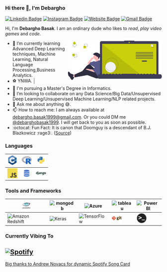### Hi there 👋, I'm Debargho

<!--
**Debargho99/Debargho99** is a ✨ _special_ ✨ repository because its `README.md` (this file) appears on your GitHub profile.

Here are some ideas to get you started:

- 🔭 I’m currently working on ...
- 🌱 I’m currently learning ...
- 👯 I’m looking to collaborate on ...
- 🤔 I’m looking for help with ...
- 💬 Ask me about ...
- 📫 How to reach me: ...
- 😄 Pronouns: ...
- ⚡ Fun fact: ...
-->


[![Linkedin Badge](https://img.shields.io/badge/-Debargho_Basak-2867b2?style=flat&logo=Linkedin&logoColor=white&link=https://www.linkedin.com/in/debargho-basak-477b43150/)](https://www.linkedin.com/in/debargho-basak-477b43150/)
[![Instagram Badge](https://img.shields.io/badge/-debarghobasak1999-8A2BE2?style=flat&logo=Instagram&logoColor=white&link=https://www.instagram.com/debarghobasak1999/)](https://www.instagram.com/debarghobasak1999/)
[![Website Badge](https://img.shields.io/badge/-debargho99.io-ff7139?style=flat&logo=Firefox-Browser&logoColor=white&link=https://debargho99.github.io/)](https://debargho99.github.io/)
[![Gmail Badge](https://img.shields.io/badge/-debarghobasak1999-D14836?style=flat&logo=gmail&logoColor=white&link=mailto:debargho.basak1999@gmail.com)](mailto:debargho.basak1999@gmail.com)

<!-- [![Medium Badge](https://img.shields.io/badge/-debargho__basak-12100E?style=flat&logo=medium&logoColor=white&link=)]() -->

Hi, I'm **Debargho Basak**. I  am an ordinary dude who likes to _read_, _play video games_ and _code_.

<a href='https://undraw.co/'> 
    <img align='right' alt='programmer' width=60% src='./undraw_code_thinking_1jeh (2).svg'/>
</a>

- 🌱 I’m currently learning Advanced Deep Learning techniques, Machine Learning, Natural Language Processing,Business Analytics.
- :soccer: YNWA. <img src="https://media.giphy.com/media/W01pzXli5X0OQmkQcN/giphy.gif" width="10%" height="5%" align = 'center'/>
- 💼 I'm pursuing a Master's Degree in Informatics.
- 👯 I’m looking to collaborate on any Data Science/Big Data/Unsupervised Deep Learning/Unsupervised Machine Learning/NLP related projects.
- 💬 Ask me about anything :sweat_smile:.
- 📫 How to reach me: I am always available at [debargho.basak1999@gmail.com](mailto:debargho.basak1999@gmail.com]). Or you could DM me [@debarghobasak1999](https://www.instagram.com/debarghobasak1999/). I will get back to you as soon as possible.
- :octocat: Fun Fact: It is canon that Doomguy is a descendant of B.J. Blazkowicz :rage3:. ([Source](https://doom.fandom.com/wiki/B.J._Blazkowicz))


### Languages
| <img alt='c++' width='32px' height='32px' src='https://raw.githubusercontent.com/github/explore/80688e429a7d4ef2fca1e82350fe8e3517d3494d/topics/cpp/cpp.png'/>|<img alt='R' width='32px' height='32px' src='https://raw.githubusercontent.com/github/explore/80688e429a7d4ef2fca1e82350fe8e3517d3494d/topics/r/r.png'/>|<img alt='python' width='32px' height='32px' src='https://raw.githubusercontent.com/github/explore/80688e429a7d4ef2fca1e82350fe8e3517d3494d/topics/python/python.png'/>|
|---|---|---|
|<img alt='javascript' width='32px' height='32px' src='https://raw.githubusercontent.com/github/explore/80688e429a7d4ef2fca1e82350fe8e3517d3494d/topics/javascript/javascript.png'/>|<img alt='SQL' width='32px' height='32px' src='https://raw.githubusercontent.com/github/explore/80688e429a7d4ef2fca1e82350fe8e3517d3494d/topics/sql/sql.png'/>|<img alt='Django' width='32px' height='32px' src='https://raw.githubusercontent.com/github/explore/80688e429a7d4ef2fca1e82350fe8e3517d3494d/topics/django/django.png'/>


### Tools and Frameworks
|<img alt='cassandra' width='32px' height='32px' src='https://raw.githubusercontent.com/github/explore/8b79365c693905ff9adad384ab1534b5ab041cb9/topics/cassandra/cassandra.png'/> |<img alt='mongodb' width='32px' height='32px' src='https://upload.wikimedia.org/wikipedia/commons/9/93/MongoDB_Logo.svg'/>|<img alt='Azure' width='32px' height='32px' src='https://upload.wikimedia.org/wikipedia/commons/f/fa/Microsoft_Azure.svg'>| <img alt='tableau' width='32px' height='32px' src='https://avatars0.githubusercontent.com/u/828667?s=200&v=4'/>| <img alt='Power BI' width='40px' height='32px' src='https://upload.wikimedia.org/wikipedia/en/2/20/Power_BI_logo.svg'/>|
|---|---|---|---|---|
|<img alt='Amazon Redshift' width='40px' height='32px' src='https://upload.wikimedia.org/wikipedia/commons/9/93/Amazon_Web_Services_Logo.svg'/>|<img alt='Keras' width='45px' height='32px' src='https://upload.wikimedia.org/wikipedia/commons/a/ae/Keras_logo.svg'/> | <img alt='TensorFlow' width='55px' height='32px' src='https://upload.wikimedia.org/wikipedia/commons/a/ab/TensorFlow_logo.svg'/> |<img alt='git' width='32px' height='32px' src='https://raw.githubusercontent.com/github/explore/80688e429a7d4ef2fca1e82350fe8e3517d3494d/topics/git/git.png'/>| <img alt='terminal/bash' width='32px' height='32px' src='https://raw.githubusercontent.com/github/explore/d92924b1d925bb134e308bd29c9de6c302ed3beb/topics/terminal/terminal.png'/>|


### Currently Vibing To

## [![Spotify](https://novatorem-1-six.vercel.app/api/spotify)](https://open.spotify.com/user/31jzuvp444ebtr4rwvxlb5z4jf34)

[Big thanks to Andrew Novacs for dynamic Spotify Song Card](https://github.com/novatorem)
